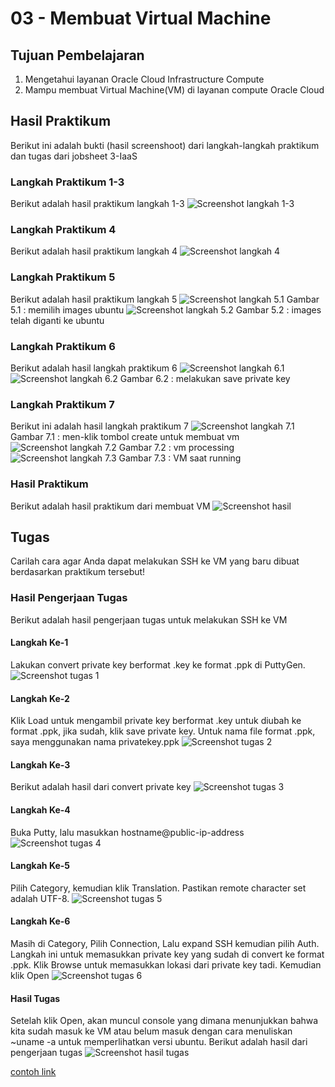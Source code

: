 # 03 - Membuat Virtual Machine

## Tujuan Pembelajaran

1. Mengetahui layanan Oracle Cloud Infrastructure Compute
2. Mampu membuat Virtual Machine(VM) di layanan compute Oracle Cloud

## Hasil Praktikum

Berikut ini adalah bukti (hasil screenshoot) dari langkah-langkah praktikum dan tugas dari jobsheet 3-IaaS

### Langkah Praktikum 1-3
Berikut adalah hasil praktikum langkah 1-3
![Screenshot langkah 1-3](img/langkah1-3.PNG)
### Langkah Praktikum 4
Berikut adalah hasil praktikum langkah 4
![Screenshot langkah 4](img/langkah4.PNG)
### Langkah Praktikum 5
Berikut adalah hasil praktikum langkah 5
![Screenshot langkah 5.1](img/langkah5.1.PNG)
Gambar 5.1 : memilih images ubuntu
![Screenshot langkah 5.2](img/langkah5.2.PNG)
Gambar 5.2 : images telah diganti ke ubuntu
### Langkah Praktikum 6
Berikut adalah hasil langkah praktikum 6
![Screenshot langkah 6.1](img/langkah6.1.PNG)
![Screenshot langkah 6.2](img/langkah6.2.PNG)
Gambar 6.2 : melakukan save private key 
### Langkah Praktikum 7
Berikut ini adalah hasil langkah praktikum 7
![Screenshot langkah 7.1](img/langkah7.1.PNG)
Gambar 7.1 : men-klik tombol create untuk membuat vm
![Screenshot langkah 7.2](img/langkah7.2.PNG)
Gambar 7.2 : vm processing
![Screenshot langkah 7.3](img/langkah7.3.PNG)
Gambar 7.3 : VM saat running
### Hasil Praktikum
Berikut adalah hasil praktikum dari membuat VM
![Screenshot hasil](img/hasil.PNG)
## Tugas
Carilah cara agar Anda dapat melakukan SSH ke VM yang baru dibuat berdasarkan praktikum tersebut!
### Hasil Pengerjaan Tugas
Berikut adalah hasil pengerjaan tugas untuk melakukan SSH ke VM
#### Langkah Ke-1
Lakukan convert private key berformat .key ke format .ppk di PuttyGen.
![Screenshot tugas 1](img/tugas1.PNG)
#### Langkah Ke-2
Klik Load untuk mengambil private key berformat .key untuk diubah ke format .ppk, jika sudah, klik save private key. Untuk nama file format .ppk, saya menggunakan nama privatekey.ppk
![Screenshot tugas 2](img/tugas2.PNG)
#### Langkah Ke-3
Berikut adalah hasil dari convert private key
![Screenshot tugas 3](img/tugas3.PNG)
#### Langkah Ke-4
Buka Putty, lalu masukkan hostname@public-ip-address
![Screenshot tugas 4](img/tugas4.PNG)
#### Langkah Ke-5
Pilih Category, kemudian klik Translation. Pastikan remote character set adalah UTF-8.
![Screenshot tugas 5](img/tugas5.PNG)
#### Langkah Ke-6
Masih di Category, Pilih Connection, Lalu expand SSH kemudian pilih Auth. Langkah ini untuk memasukkan private key yang sudah di convert ke format .ppk. Klik Browse untuk memasukkan lokasi dari private key tadi. Kemudian klik Open
![Screenshot tugas 6](img/tugas6.PNG)
#### Hasil Tugas
Setelah klik Open, akan muncul console yang dimana menunjukkan bahwa kita sudah masuk ke VM atau belum masuk dengan cara menuliskan ~uname -a untuk memperlihatkan versi ubuntu. Berikut adalah hasil dari pengerjaan tugas
![Screenshot hasil tugas](img/hasil2.PNG)

[contoh link](../../src/01_pengantar/hello.js)